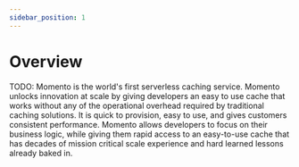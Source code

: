 ```yaml
---
sidebar_position: 1
---
```


# Overview

TODO: Momento is the world's first serverless caching service. Momento unlocks innovation at scale by giving developers an easy to use cache that works without any of the operational overhead required by traditional caching solutions. It is quick to provision, easy to use, and gives customers consistent performance. Momento allows developers to focus on their business logic, while giving them rapid access to an easy-to-use cache that has decades of mission critical scale experience and hard learned lessons already baked in.
